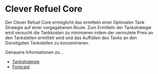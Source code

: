 # Clever Refuel Core

Der Clever Refuel Core ermöglicht das ermitteln einer Optimalen Tank Strategie auf einer vorgegebenen Route. Zum Ermitteln der Tankstrategie wird versucht die Tankkosten zu minimieren indem der vermutete Preis an den Tankstellen ermittelt wird und das Auffüllen des Tanks an den Günstigsten Tankstellen zu konzentrieren.

Genauere Informationen zu...
* [Tankstrategie](doc/refueling_strategy.md)
* [Forecast](doc/forecast.md)